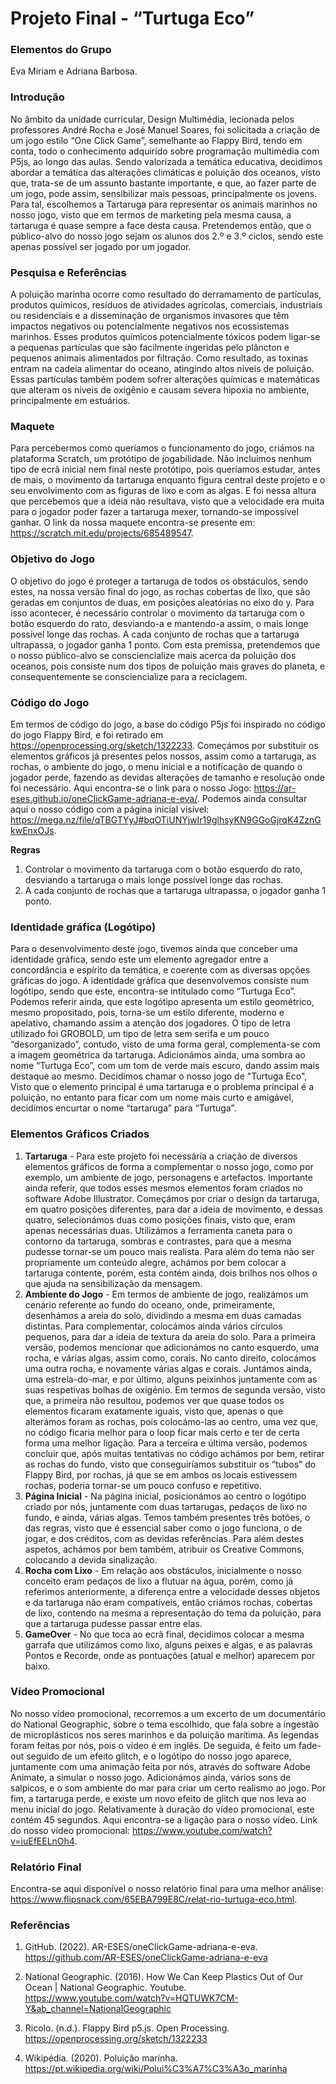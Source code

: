 # Projeto Final - “Turtuga Eco”

### Elementos do Grupo

Eva Miriam e Adriana Barbosa.

### Introdução

No âmbito da unidade curricular, Design Multimédia, lecionada pelos professores André Rocha e José Manuel Soares, foi solicitada a criação de um jogo estilo “One Click Game”, semelhante ao Flappy Bird, tendo em conta, todo o conhecimento adquirido sobre programação multimédia com P5js, ao longo das aulas. Sendo valorizada a temática educativa, decidimos abordar a temática das alterações climáticas e poluição dos oceanos, visto que, trata-se de um assunto bastante importante, e que, ao fazer parte de um jogo, pode assim, sensibilizar mais pessoas, principalmente os jovens. Para tal, escolhemos a Tartaruga para representar os animais marinhos no nosso jogo, visto que em termos de marketing pela mesma causa, a tartaruga é quase sempre a face desta causa. Pretendemos então, que o público-alvo do nosso jogo sejam os alunos dos 2.º e 3.º ciclos, sendo este apenas possível ser jogado por um jogador.

### Pesquisa e Referências

A poluição marinha ocorre como resultado do derramamento de partículas, produtos químicos, resíduos de atividades agrícolas, comerciais, industriais ou residenciais e a disseminação de organismos invasores que têm impactos negativos ou potencialmente negativos nos ecossistemas marinhos. Esses produtos químicos potencialmente tóxicos podem ligar-se a pequenas partículas que são facilmente ingeridas pelo plâncton e pequenos animais alimentados por filtração. Como resultado, as toxinas entram na cadeia alimentar do oceano, atingindo altos níveis de poluição. Essas partículas também podem sofrer alterações químicas e matemáticas que alteram os níveis de oxigênio e causam severa hipoxia no ambiente, principalmente em estuários.

### Maquete

Para percebermos como queríamos o funcionamento do jogo, criámos na plataforma Scratch, um protótipo de jogabilidade. Não incluímos nenhum tipo de ecrã inicial nem final neste protótipo, pois queríamos estudar, antes de mais, o movimento da tartaruga enquanto figura central deste projeto e o seu envolvimento com as figuras de lixo e com as algas. E foi nessa altura que percebemos que a ideia não resultava, visto que a velocidade era muita para o jogador poder fazer a tartaruga mexer, tornando-se impossível ganhar. O link da nossa maquete encontra-se presente em: https://scratch.mit.edu/projects/685489547.

### Objetivo do Jogo

O objetivo do jogo é proteger a tartaruga de todos os obstáculos, sendo estes, na nossa versão final do jogo, as rochas cobertas de lixo, que são geradas em conjuntos de duas, em posições aleatórias no eixo do y. Para isso acontecer, é necessário controlar o movimento da tartaruga com o botão esquerdo do rato, desviando-a e mantendo-a assim, o mais longe possível longe das rochas. A cada conjunto de rochas que a tartaruga ultrapassa, o jogador ganha 1 ponto. Com esta premissa, pretendemos que o nosso público-alvo se consciencialize mais acerca da poluição dos oceanos, pois consiste num dos tipos de poluição mais graves do planeta, e consequentemente se consciencialize para a reciclagem.

### Código do Jogo

Em termos de código do jogo, a base do código P5js foi inspirado no código do jogo Flappy Bird, e foi retirado em https://openprocessing.org/sketch/1322233. Começámos por substituir os elementos gráficos já presentes pelos nossos, assim como a tartaruga, as rochas, o ambiente do jogo, o menu inicial e a notificação de quando o jogador perde, fazendo as devidas alterações de tamanho e resolução onde foi necessário. Aqui encontra-se o link para o nosso Jogo: https://ar-eses.github.io/oneClickGame-adriana-e-eva/. Podemos ainda consultar aqui o nosso código com a página inicial visível: https://mega.nz/file/qTBGTYyJ#bqOTiUNYjwIr19glhsyKN9GGoGjrqK4ZznGkwEnxOJs.

**Regras**

1. Controlar o movimento da tartaruga com o botão esquerdo do rato, desviando a tartaruga o mais longe possível longe das rochas.
2. A cada conjunto de rochas que a tartaruga ultrapassa, o jogador ganha 1 ponto.

### Identidade gráfica (Logótipo)

Para o desenvolvimento deste jogo, tivemos ainda que conceber uma identidade gráfica, sendo este um elemento agregador entre a concordância e espírito da temática, e coerente com as diversas opções gráficas do jogo. A identidade gráfica que desenvolvemos consiste num logótipo, sendo que este, encontra-se intitulado como “Turtuga Eco”. Podemos referir ainda, que este logótipo apresenta um estilo geométrico, mesmo propositado, pois, torna-se um estilo diferente, moderno e apelativo, chamando assim a atenção dos jogadores. O tipo de letra utilizado foi GROBOLD, um tipo de letra sem serifa e um pouco “desorganizado”, contudo, visto de uma forma geral, complementa-se com a imagem geométrica da tartaruga. Adicionámos ainda, uma sombra ao nome “Turtuga Eco”, com um tom de verde mais escuro, dando assim mais destaque ao mesmo. Decidimos chamar o nosso jogo de "Turtuga Eco", Visto que o elemento principal é uma tartaruga e o problema principal é a poluição, no entanto para ficar com um nome mais curto e amigável, decidimos encurtar o nome “tartaruga” para “Turtuga”.

### Elementos Gráficos Criados
1. **Tartaruga** - Para este projeto foi necessária a criação de diversos elementos gráficos de forma a complementar o nosso jogo, como por exemplo, um ambiente de jogo, personagens e artefactos. Importante ainda referir, que todos esses mesmos elementos foram criados no software Adobe Illustrator. Começámos por criar o design da tartaruga, em quatro posições diferentes, para dar a ideia de movimento, e dessas quatro, selecionámos duas como posições finais, visto que, eram apenas necessárias duas. Utilizámos a ferramenta caneta para o contorno da tartaruga, sombras e contrastes, para que a mesma pudesse tornar-se um pouco mais realista. Para além do tema não ser propriamente um conteúdo alegre, achámos por bem colocar a tartaruga contente, porém, esta contém ainda, dois brilhos nos olhos o que ajuda na sensibilização da mensagem.
2. **Ambiente do Jogo** - Em termos de ambiente de jogo, realizámos um cenário referente ao fundo do oceano, onde, primeiramente, desenhámos a areia do solo, dividindo a mesma em duas camadas distintas. Para complementar, colocámos ainda vários círculos pequenos, para dar a ideia de textura da areia do solo. Para a primeira versão, podemos mencionar que adicionámos no canto esquerdo, uma rocha, e várias algas, assim como, corais. No canto direito, colocámos uma outra rocha, e novamente várias algas e corais. Juntámos ainda, uma estrela-do-mar, e por último, alguns peixinhos juntamente com as suas respetivas bolhas de oxigénio. Em termos de segunda versão, visto que, a primeira não resultou, podemos ver que quase todos os elementos ficaram exatamente iguais, visto que, apenas o que alterámos foram as rochas, pois colocámo-las ao centro, uma vez que, no código ficaria melhor para o loop ficar mais certo e ter de certa forma uma melhor ligação. Para a terceira e última versão, podemos concluir que, após muitas tentativas no código achámos por bem, retirar as rochas do fundo, visto que conseguiríamos substituir os “tubos” do Flappy Bird, por rochas, já que se em ambos os locais estivessem rochas, poderia tornar-se um pouco confuso e repetitivo. 
3. **Página Inicial** - Na página inicial, posicionámos ao centro o logótipo criado por nós, juntamente com duas tartarugas, pedaços de lixo no fundo, e ainda, várias algas. Temos também presentes três botões, o das regras, visto que é essencial saber como o jogo funciona, o de jogar, e dos créditos, com as devidas referências. Para além destes aspetos, achámos por bem também, atribuir os Creative Commons, colocando a devida sinalização.
4. **Rocha com Lixo** - Em relação aos obstáculos, inicialmente o nosso conceito eram pedaços de lixo a flutuar na água, porém, como já referimos anteriormente, a diferença entre a velocidade desses objetos e da tartaruga não eram compatíveis, então criámos rochas, cobertas de lixo, contendo na mesma a representação do tema da poluição, para que a tartaruga pudesse passar entre elas.
5. **GameOver** - No que toca ao ecrã final, decidimos colocar a mesma garrafa que utilizámos como lixo, alguns peixes e algas, e as palavras Pontos e Recorde, onde as pontuações (atual e melhor) aparecem por baixo.

### Vídeo Promocional

No nosso vídeo promocional, recorremos a um excerto de um documentário do National Geographic, sobre o tema escolhido, que fala sobre a ingestão de microplásticos  nos seres marinhos e da poluição marítima. As legendas foram feitas por nós, pois o vídeo é em inglês. De seguida, é feito um fade-out seguido de um efeito glitch, e o logótipo do nosso jogo aparece, juntamente com uma animação feita por nós, através do software Adobe Animate, a simular o nosso jogo. Adicionámos ainda, vários sons de salpicos, e o som ambiente do mar para criar um certo realismo ao jogo. Por fim, a tartaruga perde, e existe um novo efeito de glitch que nos leva ao menu inicial do jogo. Relativamente à duração do vídeo promocional, este contém 45 segundos. Aqui encontra-se a ligação para o nosso vídeo. Link do nosso vídeo promocional: https://www.youtube.com/watch?v=iuEfEELnOh4.

### Relatório Final

Encontra-se aqui disponível o nosso relatório final para uma melhor análise: https://www.flipsnack.com/65EBA799E8C/relat-rio-turtuga-eco.html.

### Referências

1. GitHub. (2022). AR-ESES/oneClickGame-adriana-e-eva. https://github.com/AR-ESES/oneClickGame-adriana-e-eva 

2. National Geographic. (2016). How We Can Keep Plastics Out of Our Ocean | National Geographic. Youtube. https://www.youtube.com/watch?v=HQTUWK7CM-Y&ab_channel=NationalGeographic

3. Ricolo. (n.d.). Flappy Bird p5.js. Open Processing. https://openprocessing.org/sketch/1322233

4. Wikipédia. (2020). Poluição marinha. https://pt.wikipedia.org/wiki/Polui%C3%A7%C3%A3o_marinha